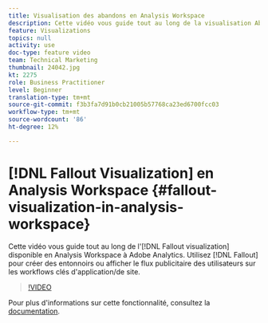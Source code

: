```yaml
---
title: Visualisation des abandons en Analysis Workspace
description: Cette vidéo vous guide tout au long de la visualisation Abandons disponible en Analysis Workspace à Adobe Analytics. Utilisez l’option Abandon pour créer des entonnoirs ou afficher le flux publicitaire des utilisateurs sur les workflows clés de l’application ou du site.
feature: Visualizations
topics: null
activity: use
doc-type: feature video
team: Technical Marketing
thumbnail: 24042.jpg
kt: 2275
role: Business Practitioner
level: Beginner
translation-type: tm+mt
source-git-commit: f3b3fa7d91b0cb21005b57768ca23ed6700fcc03
workflow-type: tm+mt
source-wordcount: '86'
ht-degree: 12%

---
```



# [!DNL Fallout Visualization] en Analysis Workspace  {#fallout-visualization-in-analysis-workspace}

Cette vidéo vous guide tout au long de l&#39;[!DNL Fallout visualization] disponible en Analysis Workspace à Adobe Analytics. Utilisez [!DNL Fallout] pour créer des entonnoirs ou afficher le flux publicitaire des utilisateurs sur les workflows clés d&#39;application/de site.

>[!VIDEO](https://video.tv.adobe.com/v/24042/?quality=12)

Pour plus d&#39;informations sur cette fonctionnalité, consultez la [documentation](https://marketing.adobe.com/resources/help/fr_FR/analytics/analysis-workspace/fallout_flow.html).